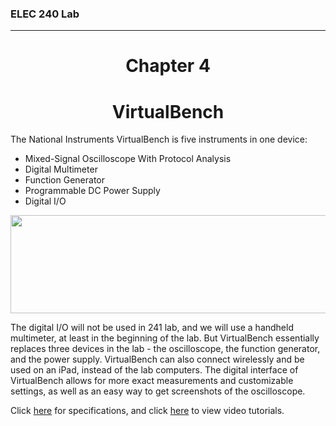 <h3>ELEC 240 Lab<hr></h3>
<center>
<h1>
Chapter 4
</h1>
<h1>
VirtualBench
</h1>
</center>

<p>
The National Instruments VirtualBench is five instruments in one device: <br>
<ul>
<li>Mixed-Signal Oscilloscope With Protocol Analysis <br>
<li>Digital Multimeter <br>
<li>Function Generator <br>
<li>Programmable DC Power Supply <br>
<li>Digital I/O <br>
</ul>

<center>
<IMG
 WIDTH="571" HEIGHT="157" ALIGN="BOTTOM" BORDER="0"
 SRC="/figs/virtualbench.png">
</center>
<p>
<p>
The digital I/O will not be used in 241 lab, and we will use a handheld multimeter, at least in the beginning of the lab.  But VirtualBench essentially replaces three devices in the lab - the oscilloscope, the function generator, and the power supply.  VirtualBench can also connect wirelessly and be used on an iPad, instead of the lab computers.  The digital interface of VirtualBench allows for more exact measurements and customizable settings, as well as an easy way to get screenshots of the oscilloscope.
<p>
Click <a href="http://www.ni.com/virtualbench/specifications/" target="_blank">here</a> for specifications, and click <a href="http://www.ni.com/virtualbench/try/" target="_blank">here</a> to view video tutorials.

